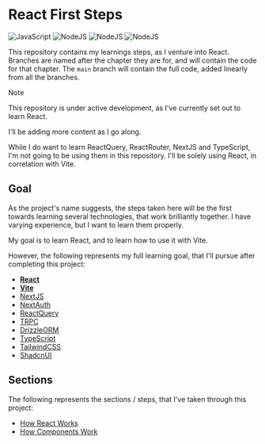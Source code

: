 # React First Steps

![JavaScript](https://img.shields.io/badge/JavaScript-031321?style=for-the-badge&logo=javascript&logoColor=yellow)
![NodeJS](https://img.shields.io/badge/NodeJS-031321?style=for-the-badge&logo=node.js&logoColor=green)
![NodeJS](https://img.shields.io/badge/React-031321?style=for-the-badge&logo=react&logoColor=cyan)
![NodeJS](https://img.shields.io/badge/Vite-031321?style=for-the-badge&logo=vite&logoColor=yellow)

This repository contains my learnings steps, as I venture into React.
Branches are named after the chapter they are for, and will contain the code for that chapter.
The `main` branch will contain the full code, added linearly from all the branches.

> [!NOTE]
> This repository is under active development, as I've currently set out to learn React.
>
> I'll be adding more content as I go along.

While I do want to learn ReactQuery, ReactRouter, NextJS and TypeScript, I'm not going to be using them in this repository.
I'll be solely using React, in correlation with Vite.

## Goal

As the project's name suggests, the steps taken here will be the first towards learning several technologies, that work brilliantly together.
I have varying experience, but I want to learn them properly.

My goal is to learn React, and to learn how to use it with Vite.

However, the following represents my full learning goal, that I'll pursue after completing this project:

- **[React](https://github.com/facebook/react)**
- **[Vite](https://github.com/vitejs/vite)**
- [NextJS](https://github.com/vercel/next.js)
- [NextAuth](https://github.com/nextauthjs/next-auth)
- [ReactQuery](https://github.com/TanStack/query)
- [TRPC](https://github.com/trpc/trpc)
- [DrizzleORM](https://github.com/drizzle-team/drizzle-orm)
- [TypeScript](https://github.com/microsoft/TypeScript)
- [TailwindCSS](https://github.com/tailwindlabs/tailwindcss)
- [ShadcnUI](https://github.com/shadcn-ui/ui)

## Sections

The following represents the sections / steps, that I've taken through this project:

- [How React Works](/notes/01-how-react-works.md)
- [How Components Work](/notes/02-how-components-work.md)